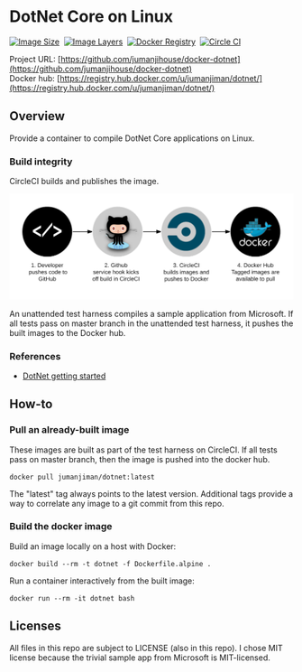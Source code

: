 DotNet Core on Linux
====================

[![Image Size](https://img.shields.io/imagelayers/image-size/jumanjiman/dotnet/latest.svg)](https://imagelayers.io/?images=jumanjiman/dotnet:latest 'View image size')&nbsp;
[![Image Layers](https://img.shields.io/imagelayers/layers/jumanjiman/dotnet/latest.svg)](https://imagelayers.io/?images=jumanjiman/dotnet:latest 'View image layers')&nbsp;
[![Docker Registry](https://img.shields.io/docker/pulls/jumanjiman/dotnet.svg)](https://registry.hub.docker.com/u/jumanjiman/dotnet)&nbsp;
[![Circle CI](https://circleci.com/gh/jumanjihouse/docker-dotnet.png?circle-token=f2af513102aef4eb6f4b27c957cb656a4030a9b5)](https://circleci.com/gh/jumanjihouse/docker-dotnet/tree/master 'View CI builds')

Project URL: [https://github.com/jumanjihouse/docker-dotnet](https://github.com/jumanjihouse/docker-dotnet)
<br />
Docker hub: [https://registry.hub.docker.com/u/jumanjiman/dotnet/](https://registry.hub.docker.com/u/jumanjiman/dotnet/)


Overview
--------

Provide a container to compile DotNet Core applications on Linux.


### Build integrity

CircleCI builds and publishes the image.

![workflow](assets/docker_hub_workflow.png)

An unattended test harness compiles a sample application from Microsoft.
If all tests pass on master branch in the unattended test harness,
it pushes the built images to the Docker hub.


### References

* [DotNet getting started](https://dotnet.github.io/core/getting-started/)


How-to
------

### Pull an already-built image

These images are built as part of the test harness on CircleCI.
If all tests pass on master branch, then the image is pushed
into the docker hub.

    docker pull jumanjiman/dotnet:latest

The "latest" tag always points to the latest version.
Additional tags provide a way to correlate any image to a git commit from this repo.


### Build the docker image

Build an image locally on a host with Docker:

    docker build --rm -t dotnet -f Dockerfile.alpine .

Run a container interactively from the built image:

    docker run --rm -it dotnet bash



Licenses
--------

All files in this repo are subject to LICENSE (also in this repo).
I chose MIT license because the trivial sample app from Microsoft is MIT-licensed.
